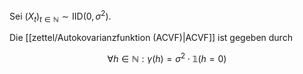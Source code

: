Sei $(X_t)_{t \in \mathbb{N}} \sim \text{IID}(0, \sigma^2)$.

Die [[zettel/Autokovarianzfunktion (ACVF)|ACVF]] ist gegeben durch

$$
	\forall h \in \mathbb{N} : \gamma(h) = \sigma^2 \cdot \mathbb{1}(h = 0)
$$